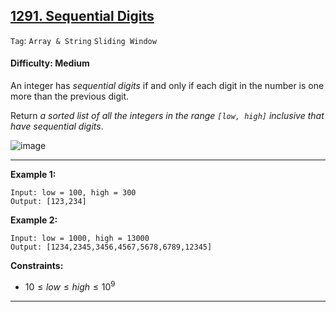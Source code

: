 ## [1291. Sequential Digits](https://leetcode.com/problems/sequential-digits)

```Tag```: ```Array & String``` ```Sliding Window```

#### Difficulty: Medium

An integer has _sequential digits_ if and only if each digit in the number is one more than the previous digit.

Return _a sorted list of all the integers in the range ```[low, high]``` inclusive that have sequential digits_.

![image](https://github.com/quananhle/Python/assets/35042430/78feedeb-f7b3-4ea1-9dc6-71410500de2a)

---

__Example 1:__
```
Input: low = 100, high = 300
Output: [123,234]
```

__Example 2:__
```
Input: low = 1000, high = 13000
Output: [1234,2345,3456,4567,5678,6789,12345]
```

__Constraints:__

- $10 \le low \le high \le 10^9$

---

